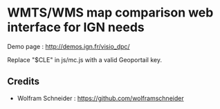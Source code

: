 # WMTS/WMS map comparison web interface for IGN needs

Demo page : http://demos.ign.fr/visio_dpc/

Replace "$CLE" in js/mc.js with a valid Geoportail key.

## Credits

* Wolfram Schneider : https://github.com/wolframschneider
